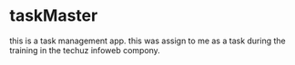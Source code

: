 # taskMaster
this is a task management app. this was assign to me as a task during the training in the techuz infoweb compony.
